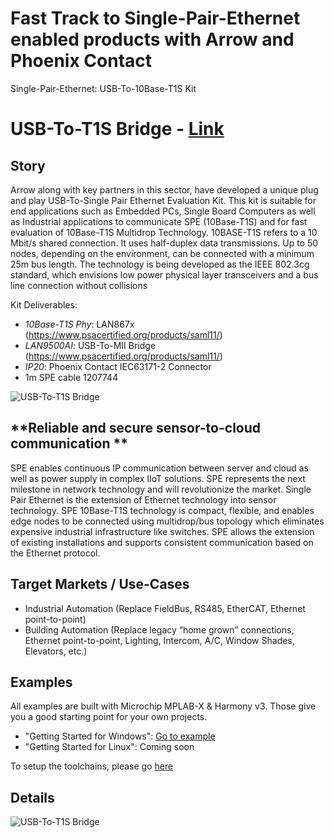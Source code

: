 # Fast Track to Single-Pair-Ethernet enabled products with Arrow and Phoenix Contact
Single-Pair-Ethernet: USB-To-10Base-T1S Kit

**USB-To-T1S Bridge** - [Link](https://)
====================================================

**Story**
------------------------
Arrow along with key partners in this sector, have developed a unique plug and play USB-To-Single Pair Ethernet Evaluation Kit. This kit is suitable for end applications such as Embedded PCs, Single Board Computers as well as Industrial applications to communicate SPE (10Base-T1S) and for fast evaluation of 10Base-T1S Multidrop Technology.
10BASE-T1S refers to a 10 Mbit/s shared connection. It uses half-duplex data transmissions. Up to 50 nodes, depending on the environment, can be connected with a minimum 25m bus length. The technology is being developed as the IEEE 802.3cg standard, which envisions low power physical layer transceivers and a bus line connection without collisions

Kit Deliverables:
  - *10Base-T1S Phy*: LAN867x (https://www.psacertified.org/products/saml11/)
  - *LAN9500AI*: USB-To-MII Bridge (https://www.psacertified.org/products/saml11/)
  - *IP20*: Phoenix Contact IEC63171-2 Connector
  - 1m SPE cable 1207744
  
![USB-To-T1S Bridge](images/usb_t1s_1_0.png)

**Reliable and secure sensor-to-cloud communication **
------------------------
SPE enables continuous IP communication between server and cloud as well as power supply in complex IIoT solutions. SPE represents the next milestone in network technology and will revolutionize the market. 
Single Pair Ethernet is the extension of Ethernet technology into sensor technology. SPE 10Base-T1S technology is compact, flexible, and enables edge nodes to be connected using multidrop/bus topology which eliminates expensive industrial infrastructure like switches. SPE allows the extension of existing installations and supports consistent communication based on the Ethernet protocol. 

 **Target Markets / Use-Cases**
------------------------
  - Industrial Automation (Replace FieldBus, RS485, EtherCAT, Ethernet point-to-point)
  - Building Automation (Replace legacy “home grown” connections, Ethernet point-to-point, Lighting, Intercom, A/C, Window Shades, Elevators, etc.)

**Examples**
------------------------
All examples are built with Microchip MPLAB-X & Harmony v3. Those give you a good starting point for your own projects.
  - "Getting Started for Windows": [Go to example](https://github.com/jpiwek/trustify/tree/master/software/examples/Board_Test)
  - "Getting Started for Linux": Coming soon

To setup the toolchains, please go [here](https://github.com/jpiwek/trustify/blob/master/software/examples/README.md)

**Details**
------------------------

![USB-To-T1S Bridge](images/overview.png)
